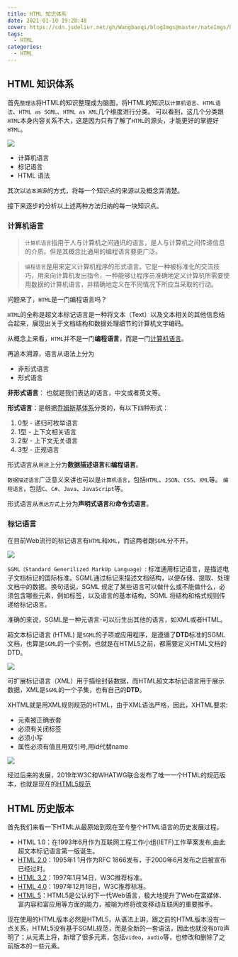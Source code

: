 ```yaml
---
title: HTML 知识体系
date: 2021-01-10 19:28:48
cover: https://cdn.jsdelivr.net/gh/Wangbaoqi/blogImgs@master/nateImgs/html/html-all-cover.png
tags: 
  - HTML
categories: 
  - HTML
---
```





## HTML 知识体系

首先`整理法`将HTML的知识整理成为脑图，将HTML的知识以`计算机语言`、`HTML语法`、`HTML as SGML`、`HTML as XML`几个维度进行分类。
可以看到，这几个分类跟`HTML`本身内容关系不大，这是因为只有了解了`HTML`的源头，才能更好的掌握好`HTML`。

![](https://cdn.jsdelivr.net/gh/Wangbaoqi/blogImgs@master/nateImgs/html/html-mind.png)

* 计算机语言
* 标记语言
* HTML 语法

其次以`追本溯源`的方式，将每一个知识点的来源以及概念弄清楚。

接下来逐步的分析以上述两种方法归纳的每一块知识点。

### 计算机语言

> `计算机语言`指用于人与计算机之间通讯的语言，是人与计算机之间传递信息的介质。但是其概念比通用的编程语言要更广泛。

> `编程语言`是用来定义计算机程序的形式语言。它是一种被标准化的交流技巧，用来向计算机发出指令，一种能够让程序员准确地定义计算机所需要使用数据的计算机语言，并精确地定义在不同情况下所应当采取的行动。

问题来了，`HTML`是一门编程语言吗？

`HTML`的全称是超文本标记语言是一种将文本（Text）以及文本相关的其他信息结合起来，展现出关于文档结构和数据处理细节的计算机文字编码。

从概念上来看，`HTML`并不是一门**编程语言**，而是一门[计算机语言](https://en.wikipedia.org/wiki/Computer_language)。

再追本溯源，语言从语法上分为

* 非形式语言
* 形式语言

**非形式语言**： 也就是我们表达的语言，中文或者英文等。

**形式语言**：是根据[乔姆斯基体系](https://www.fedcourt.gov.au/fcfcoa/judgments-fcc-september?sq_content_src=%2BdXJsPWh0dHBzJTNBJTJGJTJGemgubS53aWtpcGVkaWEub3JnJTJGd2lraSUyRiUyNUU0JTI1QjklMjU5NCUyNUU1JTI1QTclMjU4NiUyNUU2JTI1OTYlMjVBRiUyNUU1JTI1OUYlMjVCQSUyNUU4JTI1QjAlMjVCMSUyNUU3JTI1QjMlMjVCQiZhbGw9MQ%3D%3D)分类的，有以下四种形式：

1. 0型 - 递归可枚举语言
2. 1型 - 上下文相关语言
3. 2型 - 上下文无关语言
4. 3型 - 正规语言

形式语言从`用途`上分为**数据描述语言**和**编程语言**。

`数据描述语言`广泛意义来讲也可以是`计算机语言`，包括`HTML`、`JSON`、`CSS`、`XML`等。
`编程语言`，包括`C`、`C#`、`Java`、`JavaScript`等。

形式语言从`表达方式`上分为**声明式语言**和**命令式语言**。

### 标记语言

在目前Web流行的标记语言有`HTML`和`XML`，而这两者跟`SGML`分不开。

![](https://cdn.jsdelivr.net/gh/Wangbaoqi/blogImgs@master/nateImgs/html/sgml-xml-relationships.png)

`SGML（Standard Generilized MarkUp Language）`: 标准通用标记语言，是描述电子文档标记的国际标准。SGML通过标记来描述文档结构，以便存储、提取、处理文档中的数据。换句话说，SGML 规定了某些语言可以做什么或不能做什么，必须包含哪些元素，例如标签，以及语言的基本结构，SGML 将结构和格式规则传递给标记语言。

准确的来说，SGML是一种元语言-可以衍生出其他的语言，如XML或者HTML。

超文本标记语言 (HTML) 是`SGML`的子项或应用程序，是遵循了**DTD**标准的SGML文档，也算是`SGML`的一个实例，也就是在HTML5之前，都需要定义HTML文档的DTD。

![](https://cdn.jsdelivr.net/gh/Wangbaoqi/blogImgs@master/nateImgs/html/sgml-html.gif)

可扩展标记语言（XML）用于描绘封装数据，而HTML超文本标记语言用于展示数据，XML是`SGML`的一个子集，也有自己的**DTD**。

XHTML就是用XML规则规范的HTML，由于XML语法严格，因此，XHTML要求:

* 元素被正确嵌套
* 必须有关闭标签
* 必须小写
* 属性必须有值且用双引号,用id代替name

![](https://cdn.jsdelivr.net/gh/Wangbaoqi/blogImgs@master/nateImgs/html/sgml-xml.gif)

经过后来的发展，2019年W3C和WHATWG联合发布了唯一一个HTML的规范版本，也就是现在的[HTML5规范](https://html.spec.whatwg.org/multipage/index.html#contents)

## HTML 历史版本

首先我们来看一下HTML从最原始到现在至今整个HTML语言的历史发展过程。

* HTML 1.0：在1993年6月作为互联网工程工作小组(IETF)工作草案发布,由此超文本标记语言第一版诞生。
* [HTML 2.0](https://www.ietf.org/rfc/rfc1866.txt)：1995年1 1月作为RFC 1866发布，于2000年6月发布之后被宣布已经过时。
* [HTML 3.2](https://www.w3.org/TR/2018/SPSD-html32-20180315/)：1997年1月14日，W3C推荐标准。
* [HTML 4.0](https://www.w3.org/TR/1998/REC-html40-19980424/)：1997年12月18日，W3C推荐标准。
* [HTML 5](https://html.spec.whatwg.org/multipage/)：HTML5是公认的下一代Web语言，极大地提升了Web在富媒体、富内容和富应用等方面的能力，被喻为终将改变移动互联网的重要推手。

现在使用的HTML版本必然是HTML5，从语法上讲，跟之前的HTML版本没有一点关系，HTML5没有基于SGML规范，而是全新的一套语法，因此也就没有`DTD`声明了；从元素上将，新增了很多元素，包括`video`，`audio`等，也修改和删除了之前版本的一些元素。

